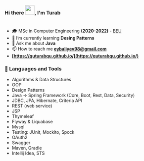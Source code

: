 ###  Hi there <img src="https://raw.githubusercontent.com/MartinHeinz/MartinHeinz/master/wave.gif" width="30">, I'm Turab
#
- 🎓 MSc in Computer Engineering **(2020-2022)** - [BEU](https://beu.edu.az/en)
- 🌱 I’m currently learning **Desing Patterns**
- 💬 Ask me about **Java**
- 📫 How to reach me **eybaliyev98@gmail.com**
- **[https://quturabqu.github.io/](https://quturabqu.github.io/)**

### 🚀 Languages and Tools
- Algorithms & Data Structures
- OOP
- Design Patterns
- Java -> Spring Framework (Core, Boot, Rest, Data, Security)
- JDBC, JPA, Hibernate, Criteria API
- REST (web service)
- JSP
- Thymeleaf
- Flyway & Liquabase
- Mysql
- Testing: JUnit, Mockito, Spock
- OAuth2
- Swagger
- Maven, Gradle
- Intellij Idea, STS


